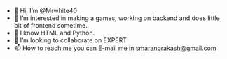 - 👋 Hi, I’m @Mrwhite40
- 👀 I’m interested in making a games, working on backend and does little bit of frontend sometime.
- 🌱 I know HTML and Python.
- 💞️ I’m looking to collaborate on EXPERT
- 📫 How to reach me you can E-mail me in smaranprakash@gmail.com

<!---
Mrwhite40/Mrwhite40 is a ✨ special ✨ repository because its `README.md` (this file) appears on your GitHub profile.
You can click the Preview link to take a look at your changes.
--->
